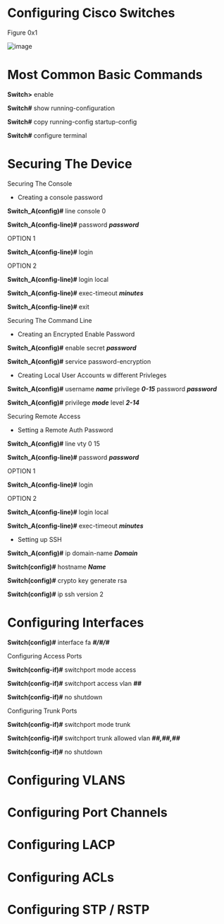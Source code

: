 # Configuring Cisco Switches 
Figure 0x1


![image](https://user-images.githubusercontent.com/83109592/138515205-993367ee-0e86-4016-ab63-2a9dbc47b780.png)

# Most Common Basic Commands

**Switch>** enable

**Switch#** show running-configuration

**Switch#** copy running-config startup-config

**Switch#** configure terminal

# Securing The Device

 Securing The Console
 
  - Creating a console password

**Switch_A(config)#** line console 0

**Switch_A(config-line)#** password ***password***
  
  OPTION 1
  
**Switch_A(config-line)#** login 
  
  OPTION 2
  
**Switch_A(config-line)#** login local

**Switch_A(config-line)#** exec-timeout ***minutes*** 
  
**Switch_A(config-line)#** exit

 Securing The Command Line
 
  - Creating an Encrypted Enable Password 

**Switch_A(config)#** enable secret ***password***

**Switch_A(config)#** service password-encryption

 - Creating Local User Accounts w different Privleges 

**Switch_A(config)#** username ***name*** privilege ***0-15*** password ***password***

**Switch_A(config)#** privilege ***mode*** level ***2-14***

Securing Remote Access

 - Setting a Remote Auth Password

**Switch_A(config)#** line vty 0 15

**Switch_A(config-line)#** password ***password***

OPTION 1

**Switch_A(config-line)#** login

OPTION 2

**Switch_A(config-line)#** login local

**Switch_A(config-line)#** exec-timeout ***minutes***

 - Setting up SSH 

**Switch_A(config)#** ip domain-name ***Domain***

**Switch(config)#** hostname ***Name***

**Switch(config)#** crypto key generate rsa

**Switch(config)#** ip ssh version 2

# Configuring Interfaces

**Switch(config)#** interface fa ***#/#/#***

Configuring Access Ports

**Switch(config-if)#** switchport mode access

**Switch(config-if)#** switchport access vlan ***##***

**Switch(config-if)#** no shutdown

Configuring Trunk Ports

**Switch(config-if)#** switchport mode trunk

**Switch(config-if)#** switchport trunk allowed vlan ***##,##,##***

**Switch(config-if)#** no shutdown

# Configuring VLANS

# Configuring Port Channels

# Configuring LACP

# Configuring ACLs

# Configuring STP / RSTP

